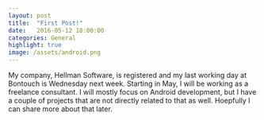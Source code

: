 ```yaml
---
layout: post
title:  "First Post!"
date:   2016-05-12 18:00:00
categories: General
highlight: true
image: /assets/android.png
---
```

My company, Hellman Software, is registered and my last working day at Bontouch is Wednesday next week. Starting in May, I will be working as a freelance consultant. I will mostly focus on Android development, but I have a couple of projects that are not directly related to that as well. Hoepfully I can share more about that later. 



